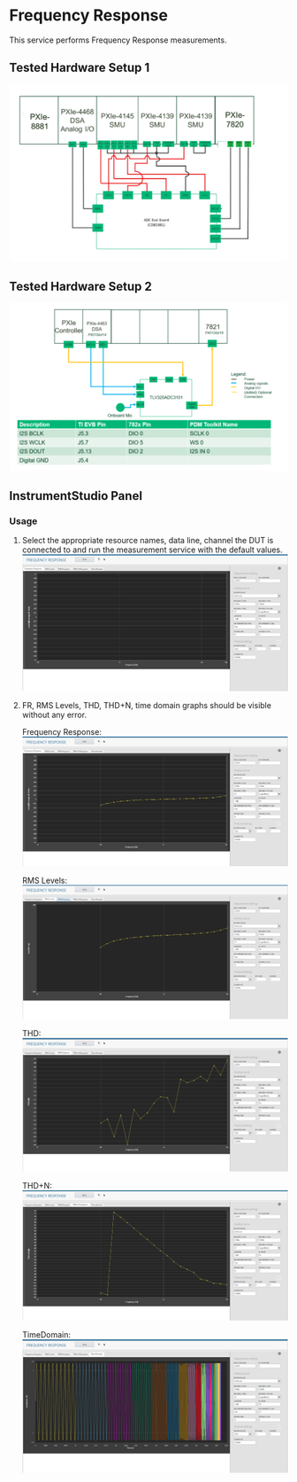 # Frequency Response
This service performs Frequency Response measurements.

## Tested Hardware Setup 1

  ![alt text](meas-images/hardware-setup-for-CDB5381.png)

## Tested Hardware Setup 2

  ![alt text](meas-images/hardware-setup-for-TLV320ADC3101-K.png)

## InstrumentStudio Panel

### Usage

1. Select the appropriate resource names, data line, channel the DUT is connected to and run the measurement service with the default values.
   ![alt text](meas-images/freq-resp-config.png)

2. FR, RMS Levels, THD, THD+N, time domain graphs should be visible without any error.

   Frequency Response:
   ![alt text](meas-images/freq-resp-fr.png)

   RMS Levels:
   ![alt text](meas-images/freq-resp-rms-levels.png)

   THD:
   ![alt text](meas-images/freq-resp-thd.png)

   THD+N:
   ![alt text](meas-images/freq-resp-thd-plus-n.png)

   TimeDomain:
   ![alt text](meas-images/freq-resp-time-domain.png)



